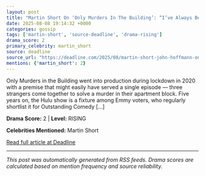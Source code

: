 ```yaml
---
layout: post
title: "Martin Short On ‘Only Murders In The Building’: “I’ve Always Been Drawn Toward Any Character That Has A Bravado That’s Clearly Masking Insecurity”"""
date: 2025-08-08 19:14:32 +0000
categories: gossip
tags: ['martin-short', 'source-deadline', 'drama-rising']
drama_score: 2
primary_celebrity: martin_short
source: deadline
source_url: "https://deadline.com/2025/08/martin-short-john-hoffmann-only-murders-in-the-building-1236482323/"""
mentions: {'martin_short': 2}
---
```


Only Murders in the Building went into production during lockdown in 2020 with a premise that might easily have served a single episode — three strangers come together to solve a murder in their apartment block. Five years on, the Hulu show is a fixture among Emmy voters, who regularly shortlist it for Outstanding Comedy […]

**Drama Score:** 2 | **Level:** RISING

**Celebrities Mentioned:** Martin Short

[Read full article at Deadline](https://deadline.com/2025/08/martin-short-john-hoffmann-only-murders-in-the-building-1236482323/)

---
*This post was automatically generated from RSS feeds. Drama scores are calculated based on mention frequency and source reliability.*
